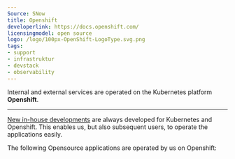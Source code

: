 ```yaml
---
Source: SNow
title: Openshift
developerlink: https://docs.openshift.com/
licensingmodel: open source
logo: /logo/100px-OpenShift-LogoType.svg.png
tags:
- support
- infrastruktur
- devstack
- observability
---
```

Internal and external services are operated on the Kubernetes platform __Openshift__.

---

[New in-house developments](../publish) are always developed for Kubernetes and Openshift.
This enables us, but also subsequent users, to operate the applications easily. 

The following Opensource applications are operated by us on Openshift:


<ClientOnly>
<TagTile
:available-tags="['k8s']"
show-excerpt
/>
</ClientOnly>

<script setup>
import TagTile from "../.vitepress/components/TagTile.vue";
</script>
